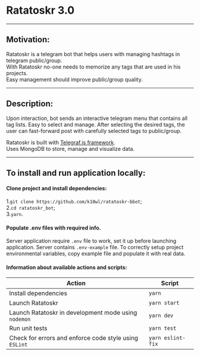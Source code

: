 # Ratatoskr 3.0

___

## Motivation:
Ratatoskr is a telegram bot that helps users with managing hashtags in telegram public/group.
\
With Ratatoskr no-one needs to memorize any tags that are used in his projects.
\
Easy management should improve public/group quality.

___

## Description:
Upon interaction, bot sends an interactive telegram menu that contains all tag lists.
Easy to select and manage.
After selecting the desired tags, the user can fast-forward post with carefully selected tags to public/group.

Ratatoskr is built with [Telegraf.js framework](https://telegraf.js.org/).
\
Uses MongoDB to store, manage and visualize data.

___

## To install and run application locally:

#### Clone project and install dependencies:
1.`git clone https://github.com/k10wl/ratatoskr-bbot`;
\
2.`cd ratatoskr_bot`;
\
3.`yarn`.

#### Populate .env files with required info.
Server application require `.env` file to work, set it up before launching application. 
Server contains `.env-example` file.
To correctly setup project environmental variables, copy example file
and populate it with real data.

#### Information about available actions and scripts:

| Action                                                 | Script            |
|--------------------------------------------------------|-------------------|
| Install dependencies                                   | `yarn`            |
| Launch Ratatoskr                                       | `yarn start`      |
| Launch Ratatoskr in development mode using `nodemon`   | `yarn dev`        |
| Run unit tests                                         | `yarn test`       |
| Check for errors and enforce code style using `ESLint` | `yarn eslint-fix` |
